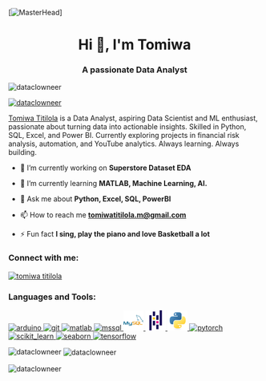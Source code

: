 [![MasterHead](https://www.shutterstock.com/image-vector/data-science-banner-web-icon-computer-1567366987)]
<h1 align="center">Hi 👋, I'm Tomiwa</h1>
<h3 align="center">A passionate Data Analyst</h3>

<p align="left"> <img src="https://komarev.com/ghpvc/?username=dataclowneer&label=Profile%20views&color=0e75b6&style=flat" alt="dataclowneer" /> </p>

<p align="left"> <a href="https://github.com/ryo-ma/github-profile-trophy"><img src="https://github-profile-trophy.vercel.app/?username=dataclowneer" alt="dataclowneer" /></a> </p>

[Tomiwa Titilola](www.linkedin.com/in/titilola-tomiwa) is a Data Analyst, aspiring Data Scientist and ML enthusiast, passionate about turning data into actionable insights.
Skilled in Python, SQL, Excel, and Power BI.
Currently exploring projects in financial risk analysis, automation, and YouTube analytics.
Always learning. Always building.

- 🔭 I’m currently working on **Superstore Dataset EDA**

- 🌱 I’m currently learning **MATLAB, Machine Learning, AI.**

- 💬 Ask me about **Python, Excel, SQL, PowerBI**

- 📫 How to reach me **tomiwatitilola.m@gmail.com**

- ⚡ Fun fact **I sing, play the piano and love Basketball a lot**

<h3 align="left">Connect with me:</h3>
<p align="left">
<a href="https://linkedin.com/in/tomiwa titilola" target="blank"><img align="center" src="https://raw.githubusercontent.com/rahuldkjain/github-profile-readme-generator/master/src/images/icons/Social/linked-in-alt.svg" alt="tomiwa titilola" height="30" width="40" /></a>
</p>

<h3 align="left">Languages and Tools:</h3>
<p align="left"> <a href="https://www.arduino.cc/" target="_blank" rel="noreferrer"> <img src="https://cdn.worldvectorlogo.com/logos/arduino-1.svg" alt="arduino" width="40" height="40"/> </a> <a href="https://git-scm.com/" target="_blank" rel="noreferrer"> <img src="https://www.vectorlogo.zone/logos/git-scm/git-scm-icon.svg" alt="git" width="40" height="40"/> </a> <a href="https://www.mathworks.com/" target="_blank" rel="noreferrer"> <img src="https://upload.wikimedia.org/wikipedia/commons/2/21/Matlab_Logo.png" alt="matlab" width="40" height="40"/> </a> <a href="https://www.microsoft.com/en-us/sql-server" target="_blank" rel="noreferrer"> <img src="https://www.svgrepo.com/show/303229/microsoft-sql-server-logo.svg" alt="mssql" width="40" height="40"/> </a> <a href="https://www.mysql.com/" target="_blank" rel="noreferrer"> <img src="https://raw.githubusercontent.com/devicons/devicon/master/icons/mysql/mysql-original-wordmark.svg" alt="mysql" width="40" height="40"/> </a> <a href="https://pandas.pydata.org/" target="_blank" rel="noreferrer"> <img src="https://raw.githubusercontent.com/devicons/devicon/2ae2a900d2f041da66e950e4d48052658d850630/icons/pandas/pandas-original.svg" alt="pandas" width="40" height="40"/> </a> <a href="https://www.python.org" target="_blank" rel="noreferrer"> <img src="https://raw.githubusercontent.com/devicons/devicon/master/icons/python/python-original.svg" alt="python" width="40" height="40"/> </a> <a href="https://pytorch.org/" target="_blank" rel="noreferrer"> <img src="https://www.vectorlogo.zone/logos/pytorch/pytorch-icon.svg" alt="pytorch" width="40" height="40"/> </a> <a href="https://scikit-learn.org/" target="_blank" rel="noreferrer"> <img src="https://upload.wikimedia.org/wikipedia/commons/0/05/Scikit_learn_logo_small.svg" alt="scikit_learn" width="40" height="40"/> </a> <a href="https://seaborn.pydata.org/" target="_blank" rel="noreferrer"> <img src="https://seaborn.pydata.org/_images/logo-mark-lightbg.svg" alt="seaborn" width="40" height="40"/> </a> <a href="https://www.tensorflow.org" target="_blank" rel="noreferrer"> <img src="https://www.vectorlogo.zone/logos/tensorflow/tensorflow-icon.svg" alt="tensorflow" width="40" height="40"/> </a> </p>

<p><img align="left" src="https://github-readme-stats.vercel.app/api/top-langs?username=dataclowneer&show_icons=true&locale=en&layout=compact" alt="dataclowneer" /></p>

<p>&nbsp;<img align="center" src="https://github-readme-stats.vercel.app/api?username=dataclowneer&show_icons=true&locale=en" alt="dataclowneer" /></p>

<p><img align="center" src="https://github-readme-streak-stats.herokuapp.com/?user=dataclowneer&" alt="dataclowneer" /></p>
